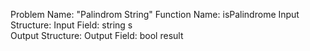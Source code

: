 Problem Name: "Palindrom String"
Function Name: isPalindrome
Input Structure:
Input Field: string s   
Output Structure:
Output Field: bool result
